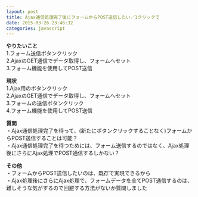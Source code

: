 ```yaml
---
layout: post
title: Ajax通信処理完了後にフォームからPOST送信したい／1クリックで
date: 2015-03-26 23:46:32
categories: javascript
---
```

<!-- {% raw %} -->
<p><strong>やりたいこと</strong><br>
1.フォーム送信ボタンクリック<br>
2.AjaxのGET通信でデータ取得し、フォームへセット<br>
3.フォーム機能を使用してPOST送信</p>

<p><strong>現状</strong><br>
1.Ajax用のボタンクリック<br>
2.AjaxのGET通信でデータ取得し、フォームへセット<br>
3.フォームの送信ボタンクリック<br>
4.フォーム機能を使用してPOST送信</p>

<p><strong>質問</strong><br>
・Ajax通信処理完了を待って、(新たにボタンクリックすることなく)フォームからPOST送信することは可能？<br>
・Ajax通信処理完了を待つためには、フォーム送信するのではなく、Ajax処理後にさらにAjax処理でPOST通信するしかない？</p>

<p><strong>その他</strong><br>
・フォームからPOST送信したいのは、既存で実現できるから<br>
・Ajax処理後にさらにAjax処理で、フォームデータを全てPOST通信するのは、難しそうな気がするので回避する方法がないか質問しました</p>
<!-- {% endraw %} -->
